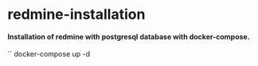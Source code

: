 # redmine-installation
#### Installation of redmine with postgresql database with docker-compose.
`` docker-compose up -d
